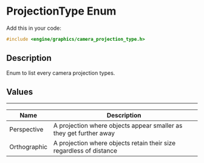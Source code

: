 # ProjectionType Enum

Add this in your code:
```cpp
#include <engine/graphics/camera_projection_type.h>
```

## Description

Enum to list every camera projection types.

## Values

---
| Name | Description |
|-|-|
Perspective | A projection where objects appear smaller as they get further away
Orthographic | A projection where objects retain their size regardless of distance